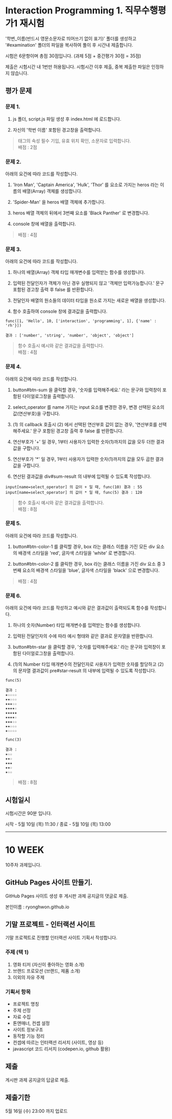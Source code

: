 # Interaction Programming 1. 직무수행평가1 재시험

'학번_이름(반드시 영문소문자로 띄어쓰기 없이 표기)' 폴더를 생성하고 '#examination' 폴더의 파일을 복사하여 풀이 후 시간내 제출합니다.

시험은 6문항이며 총점 30점입니다. (과제 5점 + 중간평가 30점 = 35점)

제출은 시험시간 내 1번만 허용됩니다. 시험시간 이후 제출, 중복 제출한 파일은 인정하지 않습니다.

## 평가 문제

### 문제 1.

1. js 폴더, script.js 파일 생성 후 index.html 에 로드합니다. 

2. 자신의 '학번 이름' 포함된 경고창을 출력합니다.

> 태그의 속성 필수 기입, 유효 위치 확인, 소문자로 입력합니다.<br/>배점 : 2점

### 문제 2.

아래의 요건에 따라 코드를 작성합니다.

1. 'Iron Man', 'Captain America', 'Hulk', 'Thor' 를 요소로 가지는 heros 라는 이름의 배열(Array) 객체를 생성합니다.

2. 'Spider-Man' 을 heros 배열 객체에 추가합니다.

3. heros 배열 객체의 뒤에서 3번째 요소를 'Black Panther' 로 변경합니다.

4. console 창에 배열을 출력합니다.

> 배점 : 4점

### 문제 3.

아래의 요건에 따라 코드를 작성합니다.

1. 하나의 배열(Array) 객체 타입 매개변수를 입력받는 함수를 생성합니다.

2. 입력된 전달인자가 객체가 아닌 경우 실행되지 않고 '객체만 입력가능합니다.' 문구 포함된 경고창 출력 후 false 를 반환합니다.

3. 전달인자 배열의 원소들의 데이터 타입을 원소로 가지는 새로운 배열을 생성합니다.

4. 함수 호출하여 console 창에 결과값을 출력합니다.

~~~~
func([1, 'Hello', 10, ['interaction', 'programming', 1], {'name' : 'rh'}])

결과 : ['number', 'string', 'number', 'object', 'object']
~~~~

> 함수 호출시 예시와 같은 결과값을 출력합니다.<br/>배점 : 4점

### 문제 4.

아래의 요건에 따라 코드를 작성합니다.

1. button#btn-sum 을 클릭할 경우, '숫자를 입력해주세요.' 라는 문구와 입력창이 포함된 다이얼로그창을 출력합니다.

2. select_operator 를 name 가지는 input 요소를 변경한 경우, 변경 선택된 요소의 값(연산부호)을 구합니다.

3. (1) 의 callback 호출시 (2) 에서 선택된 연산부호 값이 없는 경우, '연산부호를 선택해주세요.' 문구 포함된 경고창 출력 후 false 를 반환합니다.

4. 연산부호가 '+' 일 경우, 1부터 사용자가 입력한 숫자(1)까지의 값을 모두 더한 결과값을 구합니다.

5. 연산부호가 '*' 일 경우, 1부터 사용자가 입력한 숫자(1)까지의 값을 모두 곱한 결과값을 구합니다.

6. 연산된 결과값을  div#sum-result 의 내부에 입력될 수 있도록 작성합니다.

~~~~
input[name=select_operator] 의 값이 + 일 때, func(10) 결과 : 55
input[name=select_operator] 의 값이 * 일 때, func(5) 결과 : 120
~~~~

> 함수 호출시 예시와 같은 결과값을 출력합니다.<br/>배점 : 8점

### 문제 5.

아래의 요건에 따라 코드를 작성합니다.

1. button#btn-color-1 를 클릭할 경우, box 라는 클래스 이름을 가진 모든 div 요소의 배경색 스타일을 'red', 글자색 스타일을 'white' 로 변경합니다.

3. button#btn-color-2 를 클릭한 경우, box 라는 클래스 이름을 가진 div 요소 중 3번째 요소의 배경색 스타일을 'blue', 글자색 스타일을 'black' 으로 변경합니다.

> 배점 : 4점

### 문제 6.

아래의 요건에 따라 코드를 작성하고 예시와 같은 결과값이 출력되도록 함수를 작성합니다.

1. 하나의 숫자(Number) 타입 매개변수를 입력받는 함수를 생성합니다.

2. 입력된 전달인자의 수에 따라 예시 형태와 같은 결과로 문자열을 반환합니다.

3. button#btn-star 을 클릭할 경우, '숫자를 입력해주세요.' 라는 문구와 입력창이 포함된 다이얼로그창을 출력합니다.

4. (1)의 Number 타입 매개변수의 전달인자로 사용자가 입력한 숫자를 할당하고 (2)의 문자열 결과값이 pre#star-result 의 내부에 입력될 수 있도록 작성합니다.

~~~~
func(5)

결과 :
★☆☆☆☆
★★☆☆☆
★★★☆☆
★★★★☆
★★★★★
★★★★☆
★★★☆☆
★★☆☆☆
★☆☆☆☆

func(3)

결과 :
★☆☆
★★☆
★★★
★★☆
★☆☆
~~~~
   
> 배점 : 8점


## 시험일시

시험시간은 90분 입니다.

시작 - 5월 10일 (목) 11:30 / 종료 - 5월 10일 (목) 13:00


<hr>


# 10 WEEK

10주차 과제입니다.

## GitHub Pages 사이트 만들기.

GitHub Pages 사이트 생성 후 게시판 과제 공지글의 댓글로 제출.

본인이름 : ryonghwon.github.io

## 기말 프로젝트 - 인터랙션 사이트

기말 프로젝트로 진행할 인터랙션 사이트 기획서 작성합니다.

### 주제 (택 1)
1. 영화 티저 (자신이 좋아하는 영화 소개)
2. 브랜드 프로모션 (브랜드, 제품 소개)
3. 이외의 자유 주제

### 기획서 항목
- 프로젝트 명칭
- 주제 선정
- 자료 수집
- 톤앤매너, 컨셉 설정
- 사이트 정보구조
- 동작할 기능 정리
- 컨셉에 따르는 인터랙션 리서치 (사이트, 영상 등)
- javascript 코드 리서치 (codepen.io, github 활용)

## 제출

게시판 과제 공지글의 답글로 제출.

## 제출기한

5월 16일 (수) 23:00 까지 업로드